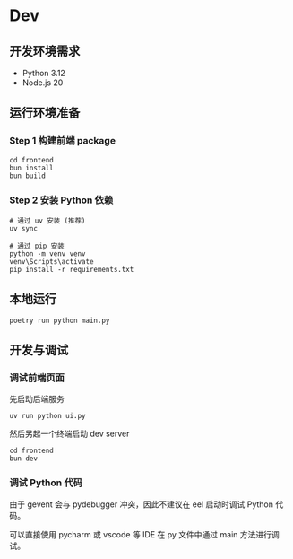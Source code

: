 # Dev

## 开发环境需求

- Python 3.12
- Node.js 20

## 运行环境准备

### Step 1 构建前端 package

```shell
cd frontend
bun install
bun build
```

### Step 2 安装 Python 依赖

```shell
# 通过 uv 安装 (推荐)
uv sync

# 通过 pip 安装
python -m venv venv
venv\Scripts\activate
pip install -r requirements.txt
```

## 本地运行

```shell
poetry run python main.py
```

## 开发与调试

### 调试前端页面

先启动后端服务
```shell
uv run python ui.py
```

然后另起一个终端启动 dev server
```shell
cd frontend
bun dev
```

### 调试 Python 代码

由于 gevent 会与 pydebugger 冲突，因此不建议在 eel 启动时调试 Python 代码。

可以直接使用 pycharm 或 vscode 等 IDE 在 py 文件中通过 main 方法进行调试。


